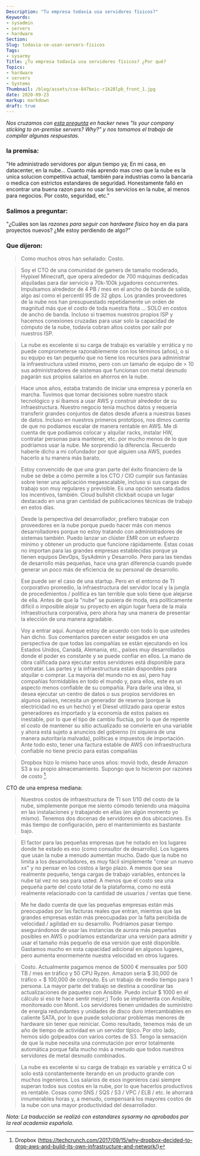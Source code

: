 ```yaml
---
Description: "Tu empresa todavia usa servidores físicos?"
Keywords:
- sysadmin 
- servers
- hardware
Section: 
Slug: todavia-se-usan-servers-fisicos
Tags:
- sysarmy
Title: ¿Tu empresa todavía usa servidores físicos? ¿Por qué?
Topics:
- hardware
- servers
- Systems
Thumbnail: /blog/assets/cse-847beic-r1k28lpb_front_1.jpg
date: 2020-09-23
markup: markdown
draft: true
---
```


*Nos cruzamos con [esta pregunta](https://news.ycombinator.com/item?id=23089999) en hacker news "Is your company sticking to on-premise servers? Why?" y nos tomamos el trabajo de compilar algunas respuestas.*

<!--more-->

### la premisa:

"He administrado servidores por algun tiempo ya; En mi casa, en datacenter, en la nube... Cuanto más aprendo mas creo que la nube es la unica solucion competitiva actual, también para industrias como la bancaria o medica con estrictos estandares de seguridad.
Honestamente falló en encontrar una buena razon para no usar los servicios en la nube, al menos para negocios. Por costo, seguridad, etc."

### Salimos a preguntar:

"¿Cuáles son las *razones para seguir con hardware fisico* hoy en dia para proyectos nuevos? ¿Me estoy perdiendo de algo?"

### Que dijeron:

>Como muchos otros han señalado: Costo.

>Soy el CTO de una comunidad de gamers de tamaño moderado, Hypixel Minecraft, que opera alrededor de 700 máquinas dedicadas alquiladas para dar servicio a 70k-100k jugadores concurrentes. Impulsamos alrededor de 4 PB / mes en el ancho de banda de salida, algo así como el percentil 95 de 32 gbps. Los grandes proveedores de la nube nos han presupuestado repetidamente un orden de magnitud más que el costo de toda nuestra flota ... SOLO en costos de ancho de banda. Incluso si traemos nuestros propios ISP y hacemos conexiones cruzadas para usar solo la capacidad de cómputo de la nube, todavía cobran altos costos por salir por nuestros ISP.

>La nube es excelente si su carga de trabajo es variable y errática y no puede comprometerse razonablemente con los términos (años), o si su equipo es tan pequeño que no tiene los recursos para administrar la infraestructura usted mismo, pero con un tamaño de equipo de > 10 sus administradores de sistemas que funcionan con metal desnudo pagarán sus propios salarios en ahorros en la nube.

>Hace unos años, estaba tratando de iniciar una empresa y ponerla en marcha. Tuvimos que tomar decisiones sobre nuestro stack tecnológico y si íbamos a usar AWS y construir alrededor de su infraestructura. Nuestro negocio tenía muchos datos y requería transferir grandes conjuntos de datos desde afuera a nuestras bases de datos. Incluso en nuestros primeros prototipos, nos dimos cuenta de que no podíamos escalar de manera rentable en AWS. Me di cuenta de que podíamos colocar y alquilar racks, instalar HW, contratar personas para mantener, etc. por mucho menos de lo que podríamos usar la nube. Me sorprendió la diferencia. Recuerdo haberle dicho a mi cofundador por qué alguien usa AWS, puedes hacerlo a tu manera más barato.

>Estoy convencido de que una gran parte del éxito financiero de la nube se debe a cómo permite a los CTO / CIO cumplir sus fantasías sobre tener una aplicación megaescalable, incluso si sus cargas de trabajo son muy regulares y previsible.
Es una opción sensata dados los incentivos, también. Cloud bullshit clickbait ocupa un lugar destacado en una gran cantidad de publicaciones técnicas de trabajo en estos días.

>Desde la perspectiva del desarrollador, prefiero trabajar con proveedores en la nube porque puedo hacer más con menos desarrolladores porque no estoy tratando con administradores de sistemas también. Puedo lanzar un clúster EMR con un esfuerzo mínimo y obtener un producto que funcione rápidamente.
Estas cosas no importan para las grandes empresas establecidas porque ya tienen equipos DevOps, SysAdmin y Desarrollo. Pero para las tiendas de desarrollo más pequeñas, hace una gran diferencia cuando puede generar un poco más de eficiencia de su personal de desarrollo.

>Ese puede ser el caso de una startup. Pero en el entorno de TI corporativo promedio, la infraestructura del servidor local y la jungla de procedimientos / política es tan terrible que solo tiene que alejarse de ella. Antes de que la "nube" se pusiera de moda, era políticamente difícil o imposible alojar su proyecto en algún lugar fuera de la mala infraestructura corporativa, pero ahora hay una manera de presentar la elección de una manera agradable.

>Voy a entrar aquí. Aunque estoy de acuerdo con todo lo que ustedes han dicho. Sus comentarios parecen estar sesgados en una perspectiva de que todas las compañías se están ejecutando en los Estados Unidos, Canadá, Alemania, etc., países muy desarrollados donde el poder es constante y se puede confiar en ellos. La mano de obra calificada para ejecutar estos servidores está disponible para contratar. Las partes y la infraestructura están disponibles para alquilar o comprar. La mayoría del mundo no es así, pero hay compañías formidables en todo el mundo y, para ellos, este es un aspecto menos confiable de su compañía.
Para darle una idea, si desea ejecutar un centro de datos o sus propios servidores en algunos países, necesita un generador de reserva (porque la electricidad no es un hecho) y el Diesel utilizado para operar estos generadores es importado y la economía de estos países es inestable, por lo que el tipo de cambio fluctúa, por lo que de repente el costo de mantener su sitio actualizado se convierte en una variable y ahora está sujeto a anuncios del gobierno (ni siquiera de una manera autoritaria malvada), políticas e impuestos de importación. Ante todo esto, tener una factura estable de AWS con infraestructura confiable no tiene precio para estas compañías

>Dropbox hizo lo mismo hace unos años: movió todo, desde Amazon S3 a su propio almacenamiento.
Supongo que lo hicieron por razones de  costo [^1Drop].

CTO de una empresa mediana:
>Nuestros costos de infraestructura de TI son 1/10 del costo de la nube, simplemente porque me siento cómodo teniendo una máquina en las instalaciones y trabajando en ellas (en algún momento yo mismo).
Tenemos dos docenas de servidores en dos ubicaciones. Es más tiempo de configuración, pero el mantenimiento es bastante bajo.

>El factor para las pequeñas empresas que he notado en los lugares donde he estado es eso (como consultor de desarrollo). Los lugares que usan la nube a menudo aumentan mucho. Dado que la nube no limita a los desarrolladores, es muy fácil simplemente "crear un nuevo xx" y no pensar en los costos a largo plazo.
A menos que sea realmente pequeño, tenga cargas de trabajo variables, entonces la nube tal vez no sea para usted. A menos que el costo sea una pequeña parte del costo total de la plataforma, como no está realmente relacionado con la cantidad de usuarios / ventas que tiene.

>Me he dado cuenta de que las pequeñas empresas están más preocupadas por las facturas reales que entran, mientras que las grandes empresas están más preocupadas por la falta percibida de velocidad / agilidad en su desarrollo.
Podríamos pasar tiempo asegurándonos de usar las instancias de aurora más pequeñas posibles en AWS o podríamos estandarizar una versión para admitir y usar el tamaño más pequeño de esa versión que esté disponible. Gastamos mucho en esta capacidad adicional en algunos lugares, pero aumenta enormemente nuestra velocidad en otros lugares.

>Costo. Actualmente pagamos menos de 5000 € mensuales por 500 TB / mes en tráfico y 50 CPU Ryzen. Amazon sería $ 30,000 de tráfico + $ 100,000 de cómputo.
Es un trabajo de medio tiempo para 1 persona. La mayor parte del trabajo se destina a coordinar las actualizaciones de paquetes con Ansible. Puedo incluir $ 1000 en el cálculo si eso te hace sentir mejor;)
Todo se implementa con Ansible, monitoreado con Monit. Los servidores tienen unidades de suministro de energía redundantes y unidades de disco duro intercambiables en caliente SATA, por lo que puede solucionar problemas menores de hardware sin tener que reiniciar. Como resultado, tenemos más de un año de tiempo de actividad en un servidor típico.
Por otro lado, hemos sido golpeados con varios cortes de S3. Tengo la sensación de que la nube necesita una conmutación por error totalmente automática porque falla mucho más a menudo que todos nuestros servidores de metal desnudo combinados.

> La nube es excelente si su carga de trabajo es variable y errática
O si solo está constantemente iterando en un producto grande con muchos ingenieros. Los salarios de esos ingenieros casi siempre superan todos sus costos en la nube, por lo que hacerlos productivos es rentable. Cosas como SNS / SQS / S3 / VPC / ELB / etc. le ahorrará innumerables horas y, a menudo, compensará los mayores costos de la nube con una mayor productividad del desarrollador.

*Nota: La traducción se realizó con estandares sysarmy no aprobados por la real academia española.*


[^1Drop]: Dropbox (https://techcrunch.com/2017/09/15/why-dropbox-decided-to-drop-aws-and-build-its-own-infrastructure-and-network/)


